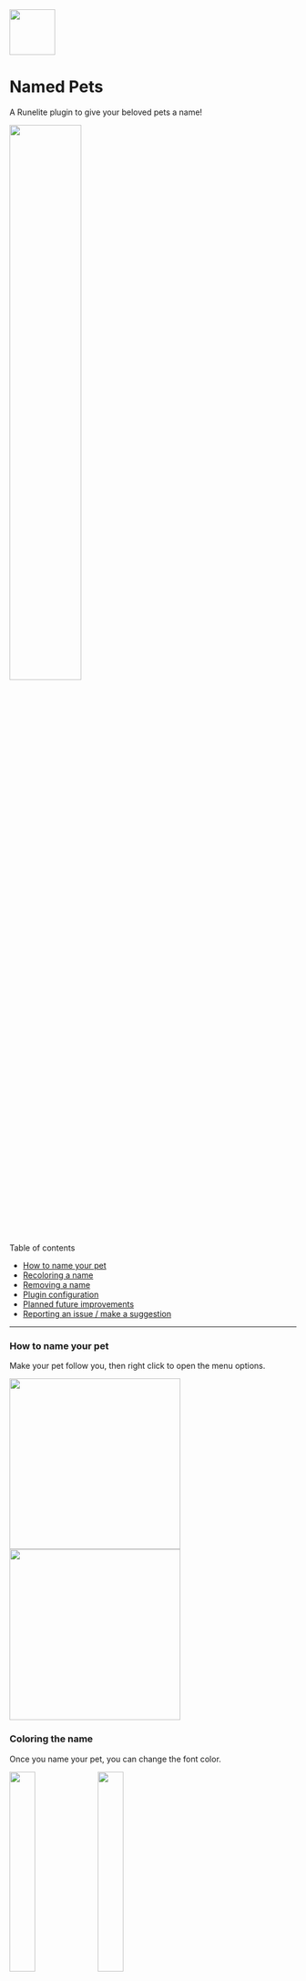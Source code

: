 <img src="https://github.com/pappymint/named-pets-runelite/assets/80610660/a2a053fa-e251-42de-9fce-2d9a6cd5c50a" width="80px" />

# Named Pets
A Runelite plugin to give your beloved pets a name!

<img src="https://github.com/pappymint/named-pets-runelite/assets/80610660/e0c8fb77-f046-4c1f-81b4-24cc8d95067d" width="50%" />

Table of contents
* [How to name your pet]()
* [Recoloring a name]()
* [Removing a name]()
* [Plugin configuration]()
* [Planned future improvements]()
* [Reporting an issue / make a suggestion]()

---

### How to name your pet
Make your pet follow you, then right click to open the menu options.

<div>
  <img src="https://github.com/pappymint/named-pets-runelite/assets/80610660/403e01e3-981d-4823-9184-d16d94739d4a" height="300px" />
  <img src="https://github.com/pappymint/named-pets-runelite/assets/80610660/2c8aa91e-ccda-4de6-9a43-9b2a6e5db418" height="300px" />
</div>


### Coloring the name
Once you name your pet, you can change the font color.

<div>
  <img src="https://github.com/pappymint/named-pets-runelite/assets/80610660/78e67a31-58a5-432e-a8d1-5cc8a7144000" width="30%" />
  <img src="https://github.com/pappymint/named-pets-runelite/assets/80610660/f952c048-6914-4e22-a429-e2a2122a5680" width="30%" />
</div>

### Removing a pets name
To remove the pets name, rename it and leave the name BLANK. 

<img src="https://github.com/pappymint/named-pets-runelite/assets/80610660/67481c60-3060-4ce9-b74b-f87f5d1177fb" width="40%" />


## Plugin configuration
* Adjust name position: Move the name position vertically (any number from 0 - 100).
* Global pet color name: Handy if you want to set all your pets name one color. Any custom set color for a pet will override this.
![image](https://github.com/pappymint/named-pets-runelite/assets/80610660/a3be16fa-a68f-419c-b0a2-1198edadafa3)


## Planned future improvements
* Customisable font sizing
* Reset name config for one pet
* One-click button to reset all pet names
* Ability to name and show pets in POHs
* Support emojis in pet names

<strong>Found an issue?</strong><br/>
Please report any bugs or issues in the 'Issues' tab of this repository.

<strong>Want to make a suggestion or feature request?</strong><br/>
Please feel free to fill it out as an issue on GH or email me (you can find my email in GH profile section).
